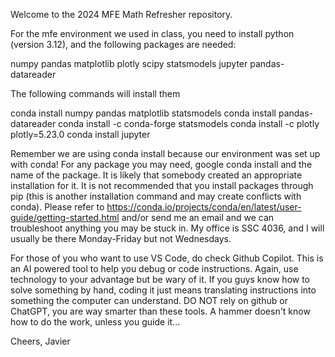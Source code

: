 Welcome to the 2024 MFE Math Refresher repository.



For the mfe environment we used in class, you need to install python (version 3.12), and the following packages are needed:

numpy pandas matplotlib plotly scipy statsmodels jupyter pandas-datareader

The following commands will install them

conda install numpy pandas matplotlib statsmodels
conda install pandas-datareader
conda install -c conda-forge statsmodels
conda install -c plotly plotly=5.23.0
conda install jupyter 


Remember we are using conda install because our environment was set up with conda! For any package you may need, google conda install and the name of the package. It is likely that somebody created an appropriate installation for it. It is not recommended that you install packages through pip (this is another installation command and may create conflicts with conda). Please refer to https://conda.io/projects/conda/en/latest/user-guide/getting-started.html and/or send me an email and we can troubleshoot anything you may be stuck in. My office is SSC 4036, and I will usually be there Monday-Friday but not Wednesdays. 


For those of you who want to use VS Code, do check Github Copilot. This is an AI powered tool to help you debug or code instructions. Again, use technology to your advantage but be wary of it. If you guys know how to solve something by hand, coding it just means translating instructions into something the computer can understand. DO NOT rely on github or ChatGPT, you are way smarter than these tools. A hammer doesn't know how to do the work, unless you guide it...

Cheers,
Javier